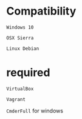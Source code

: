 Compatibility
====================
``Windows 10``

``OSX Sierra``

``Linux Debian``

required 
====================
``VirtualBox``

``Vagrant``

``CmderFull`` for windows
